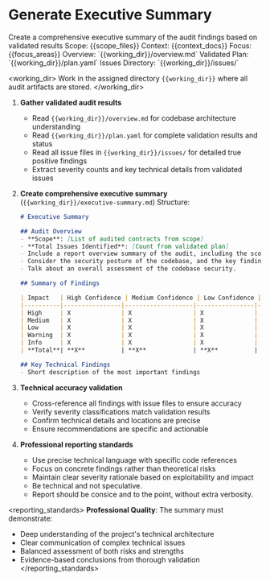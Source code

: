 # Generate Executive Summary

<task>
Create a comprehensive executive summary of the audit findings based on validated results
</task>

<context>
Scope: {{scope_files}}
Context: {{context_docs}}
Focus: {{focus_areas}}
Overview: `{{working_dir}}/overview.md`
Validated Plan: `{{working_dir}}/plan.yaml`
Issues Directory: `{{working_dir}}/issues/`
</context>

<working_dir>
Work in the assigned directory `{{working_dir}}` where all audit artifacts are stored.
</working_dir>

<steps>

1. **Gather validated audit results**
   - Read `{{working_dir}}/overview.md` for codebase architecture understanding
   - Read `{{working_dir}}/plan.yaml` for complete validation results and status
   - Read all issue files in `{{working_dir}}/issues/` for detailed true positive findings
   - Extract severity counts and key technical details from validated issues

2. **Create comprehensive executive summary** (`{{working_dir}}/executive-summary.md`)
   Structure:
   ```markdown
   # Executive Summary

   ## Audit Overview
   - **Scope**: [List of audited contracts from scope]
   - **Total Issues Identified**: [Count from validated plan]
   - Include a report overview summary of the audit, including the scope, the total issues identified, and the key findings.
   - Consider the security posture of the codebase, and the key findings.
   - Talk about an overall assessment of the codebase security.

   ## Summary of Findings

   | Impact   | High Confidence | Medium Confidence | Low Confidence | Total |
   |----------|----------------|-------------------|----------------|-------|
   | High     | X              | X                 | X              | X     |
   | Medium   | X              | X                 | X              | X     |
   | Low      | X              | X                 | X              | X     |
   | Warning  | X              | X                 | X              | X     |
   | Info     | X              | X                 | X              | X     |
   | **Total**| **X**          | **X**             | **X**          | **X** |

   ## Key Technical Findings
   - Short description of the most important findings
   ```

3. **Technical accuracy validation**
   - Cross-reference all findings with issue files to ensure accuracy
   - Verify severity classifications match validation results
   - Confirm technical details and locations are precise
   - Ensure recommendations are specific and actionable

4. **Professional reporting standards**
   - Use precise technical language with specific code references
   - Focus on concrete findings rather than theoretical risks
   - Maintain clear severity rationale based on exploitability and impact
   - Be technical and not speculative.
   - Report should be consice and to the point, without extra verbosity.
</steps>

<reporting_standards>
**Professional Quality**: The summary must demonstrate:
- Deep understanding of the project's technical architecture
- Clear communication of complex technical issues
- Balanced assessment of both risks and strengths
- Evidence-based conclusions from thorough validation
</reporting_standards>